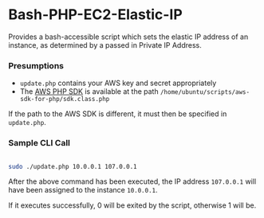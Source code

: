 Bash-PHP-EC2-Elastic-IP
===
Provides a bash-accessible script which sets the elastic IP address of an
instance, as determined by a passed in Private IP Address.

### Presumptions

 - `update.php` contains your AWS key and secret appropriately
 - The [AWS PHP SDK](http://aws.amazon.com/sdkforphp/) is available at the path
`/home/ubuntu/scripts/aws-sdk-for-php/sdk.class.php`

If the path to the AWS SDK is different, it must then be specified in
`update.php`.

### Sample CLI Call

``` bash

sudo ./update.php 10.0.0.1 107.0.0.1
```

After the above command has been executed, the IP address `107.0.0.1` will have
been assigned to the instance `10.0.0.1`.

If it executes successfully, 0 will be exited by the script, otherwise 1 will
be.
